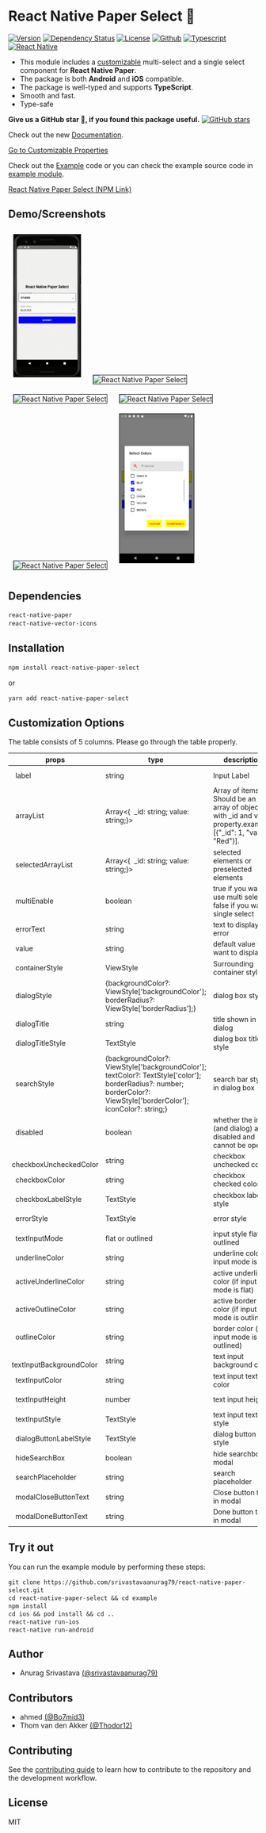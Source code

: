 # React Native Paper Select 🔽

[![Version](https://img.shields.io/npm/v/react-native-paper-select.svg)](https://www.npmjs.com/package/react-native-paper-select)
[![Dependency Status](https://img.shields.io/npm/dt/react-native-paper-select.svg)](https://www.npmjs.com/package/react-native-paper-select)
[![License](https://img.shields.io/npm/l/react-native-paper-select.svg)](https://www.npmjs.com/package/react-native-paper-select)
[![Github](https://img.shields.io/badge/GitHub-100000?style=for-the-badge&logo=github&logoColor=white)](https://github.com/srivastavaanurag79/react-native-paper-select)
[![Typescript](https://img.shields.io/badge/TypeScript-007ACC?style=for-the-badge&logo=typescript&logoColor=white)](https://www.typescriptlang.org/)
[![React Native](https://img.shields.io/badge/React_Native-20232A?style=for-the-badge&logo=react&logoColor=61DAFB)](https://reactnative.dev/)

- This module includes a [customizable](#customization-options) multi-select and a single select component for **React Native Paper**.
- The package is both **Android** and **iOS** compatible.
- The package is well-typed and supports **TypeScript**.
- Smooth and fast.
- Type-safe

**Give us a GitHub star 🌟, if you found this package useful.**
[![GitHub stars](https://img.shields.io/github/stars/srivastavaanurag79/react-native-paper-select.svg?style=social&label=Star&maxAge=2592000)](https://github.com/srivastavaanurag79/react-native-paper-select)

Check out the new [Documentation](https://anurag-srivastava.gitbook.io/react-native-paper-select).

[Go to Customizable Properties](https://anurag-srivastava.gitbook.io/react-native-paper-select/guides/customizations)

Check out the [Example](https://anurag-srivastava.gitbook.io/react-native-paper-select/example) code or you can check the example source code in [example module](https://github.com/srivastavaanurag79/react-native-paper-select/tree/master/example).

[React Native Paper Select (NPM Link)](https://www.npmjs.com/package/react-native-paper-select)

## Demo/Screenshots

<p float="left">
<img style="border: 1px solid; margin: 10px" src="demo1.gif" alt="React Native Paper Select" width="135" />
<img style="border: 1px solid; margin: 10px" src="demo.gif" alt="React Native Paper Select" width="175" />
  <img style="border: 1px solid; margin: 10px"  src="demo1.png" alt="React Native Paper Select" width="150" />
  <img style="border: 1px solid; margin: 10px"  src="demo2.png" alt="React Native Paper Select" width="150" />
  <img style="border: 1px solid; margin: 10px"  src="demo3.png" alt="React Native Paper Select" width="150" />
  <img style="border: 1px solid; margin: 10px"  src="demo4.png" alt="React Native Paper Select" width="150" />
</p>

## Dependencies

```bash
react-native-paper
react-native-vector-icons
```

## Installation

```bash
npm install react-native-paper-select
```

or

```bash
yarn add react-native-paper-select
```

## Customization Options

The table consists of 5 columns. Please go through the table properly.

| props                      | type                                                                                                                                                                       | description                                                                                                          | default value                                                                      | required |
| -------------------------- | -------------------------------------------------------------------------------------------------------------------------------------------------------------------------- | -------------------------------------------------------------------------------------------------------------------- | ---------------------------------------------------------------------------------- | -------- |
|   label                    | string                                                                                                                                                                     | Input Label                                                                                                          | set to empty string if you don’t want to display                                   | yes      |
|   arrayList                | Array<{  \_id: string; value: string;}>                                                                                                                                    | Array of items. Should be an array of objects with \_id and value property.example: \[{"\_id": 1, "value": "Red"}\]. | there isn't any default value you need to specify a list.                          | yes      |
|   selectedArrayList        | Array<{  \_id: string; value: string;}>                                                                                                                                    | selected elements or preselected elements                                                                            | set empty array as default                                                         | yes      |
|   multiEnable              | boolean                                                                                                                                                                    | true if you want to use multi select, false if you want single select                                                | no default value                                                                   | yes      |
|   errorText                | string                                                                                                                                                                     | text to display on error                                                                                             | set to empty string as default                                                     | yes      |
|   value                    | string                                                                                                                                                                     | default value you want to display                                                                                    | bind it with your variable                                                         | yes      |
|   containerStyle           | ViewStyle                                                                                                                                                                  | Surrounding container style                                                                                          | no default value                                                                   | no       |
|   dialogStyle              | {backgroundColor?: ViewStyle\['backgroundColor'\]; borderRadius?: ViewStyle\['borderRadius'\];}                                                                            | dialog box style                                                                                                     | {backgroundColor:'white', borderRadius: 5}                                         | no       |
|   dialogTitle              | string                                                                                                                                                                     | title shown in the dialog                                                                                            | defaults to the value of `label`                                                   | no       |
|   dialogTitleStyle         | TextStyle                                                                                                                                                                  | dialog box title style                                                                                               | default react native paper style                                                   | no       |
|   searchStyle              | {backgroundColor?: ViewStyle\['backgroundColor'\]; textColor?: TextStyle\['color'\]; borderRadius?: number; borderColor?: ViewStyle\['borderColor'\]; iconColor?: string;} | search bar style in dialog box                                                                                       | {borderRadius:5, borderColor:'#e5e5e5', backgroundColor: '#e5e5e5', color: '#000'} | no       |
|   disabled                 | boolean                                                                                                                                                                    | whether the input (and dialog) are disabled and cannot be opened                                                     | false                                                                              | no       |
|   checkboxUncheckedColor   | string                                                                                                                                                                     | checkbox unchecked color                                                                                             | #000007                                                                            | no       |
|   checkboxColor            | string                                                                                                                                                                     | checkbox checked color                                                                                               | blue                                                                               | no       |
|   checkboxLabelStyle       | TextStyle                                                                                                                                                                  | checkbox label style                                                                                                 | default react native paper style                                                   | no       |
|   errorStyle               | TextStyle                                                                                                                                                                  | error style                                                                                                          | default react native paper style                                                   | no       |
|   textInputMode            | flat or outlined                                                                                                                                                           | input style flat or outlined                                                                                         | outlined                                                                           | no       |
|   underlineColor           | string                                                                                                                                                                     | underline color (if input mode is flat)                                                                              | black                                                                              | no       |
|   activeUnderlineColor     | string                                                                                                                                                                     | active underline color (if input mode is flat)                                                                       | black                                                                              | no       |
|   activeOutlineColor       | string                                                                                                                                                                     | active border color (if input mode is outlined)                                                                      | black                                                                              | no       |
|   outlineColor             | string                                                                                                                                                                     | border color (if input mode is outlined)                                                                             | black                                                                              | no       |
|   textInputBackgroundColor | string                                                                                                                                                                     | text input background color                                                                                          | white                                                                              | no       |
|   textInputColor           | string                                                                                                                                                                     | text input text color                                                                                                | black                                                                              | no       |
|   textInputHeight          | number                                                                                                                                                                     | text input height                                                                                                    | default react native paper style                                                   | no       |
|   textInputStyle           | TextStyle                                                                                                                                                                  | text input text style                                                                                                | default react native paper style                                                   | no       |
|   dialogButtonLabelStyle   | TextStyle                                                                                                                                                                  | dialog button style                                                                                                  | default react native paper style                                                   | no       |
|   hideSearchBox            | boolean                                                                                                                                                                    | hide searchbox in modal                                                                                              | false                                                                              | no       |
|   searchPlaceholder        | string                                                                                                                                                                     | search placeholder                                                                                                   | Search                                                                             | no       |
|   modalCloseButtonText     | string                                                                                                                                                                     | Close button text in modal                                                                                           | Close                                                                              | no       |
|   modalDoneButtonText      | string                                                                                                                                                                     | Done button text in modal                                                                                            | Done                                                                               | no       |

## Try it out

You can run the example module by performing these steps:

```
git clone https://github.com/srivastavaanurag79/react-native-paper-select.git
cd react-native-paper-select && cd example
npm install
cd ios && pod install && cd ..
react-native run-ios
react-native run-android
```

## Author

- Anurag Srivastava [(@srivastavaanurag79)](https://github.com/srivastavaanurag79)

## Contributors

- ahmed [(@Bo7mid3)](https://github.com/Bo7mid3)
- Thom van den Akker [(@Thodor12)](https://github.com/Thodor12)

## Contributing

See the [contributing guide](CONTRIBUTING.md) to learn how to contribute to the repository and the development workflow.

## License

MIT

